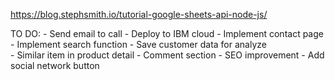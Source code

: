 https://blog.stephsmith.io/tutorial-google-sheets-api-node-js/

TO DO:
    - Send email to call
    - Deploy to IBM cloud
    - Implement contact page
    - Implement search function
    - Save customer data for analyze    
    - Similar item in product detail
    - Comment section
    - SEO improvement
    - Add social network button